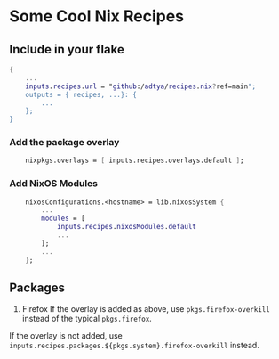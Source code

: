 # Some Cool Nix Recipes

## Include in your flake
```nix
{
    ...
    inputs.recipes.url = "github:/adtya/recipes.nix?ref=main";
    outputs = { recipes, ...}: {
        ...
    };
}
```

### Add the package overlay
```nix
    nixpkgs.overlays = [ inputs.recipes.overlays.default ];
```

### Add NixOS Modules
```nix
    nixosConfigurations.<hostname> = lib.nixosSystem {
        ...
        modules = [
            inputs.recipes.nixosModules.default
            ...
        ];
        ...
    };
```
## Packages
1. Firefox
If the overlay is added as above, use `pkgs.firefox-overkill` instead of the typical `pkgs.firefox`.

If the overlay is not added, use `inputs.recipes.packages.${pkgs.system}.firefox-overkill` instead.

